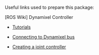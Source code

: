 Useful links used to prepare this package:

[ROS Wiki] Dynamixel Controller

- [Tutorials](http://wiki.ros.org/dynamixel_controllers/Tutorials) 

- [Connecting to Dynamixel bus](http://wiki.ros.org/dynamixel_controllers/Tutorials/ConnectingToDynamixelBus)

- [Creating a joint controller](http://wiki.ros.org/dynamixel_controllers/Tutorials/CreatingJointPositionController)



 